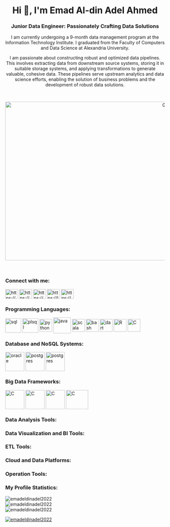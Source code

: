 <h1 align="center">Hi 👋, I'm Emad Al-din Adel Ahmed</h1>
<h3 align="center">Junior Data Engineer: Passionately Crafting Data Solutions</h3>
<p align="center">I am currently undergoing a 9-month data management program at the Information Technology Institute. I graduated from the Faculty of Computers and Data Science at Alexandria University.</p>

<p align="center">I am passionate about constructing robust and optimized data pipelines. This involves extracting data from downstream source systems, storing it in suitable storage systems, and applying transformations to generate valuable, cohesive data. These pipelines serve upstream analytics and data science efforts, enabling the solution of business problems and the development of robust data solutions.</p><br>

<p align="center"><img src="https://miro.medium.com/v2/resize:fit:1358/1*n3FAnk_c97ptZt1YW7cEqw.gif" alt="Gift" width="1000" height="500"></p><br>

<h3 align="left">Connect with me:</h3>
<p align="left">
<a href="https://linkedin.com/in/https://www.linkedin.com/in/emadaldinadel/" target="_blank"><img align="center" src="https://raw.githubusercontent.com/rahuldkjain/github-profile-readme-generator/master/src/images/icons/Social/linked-in-alt.svg" alt="https://www.linkedin.com/in/emadaldinadel/" height="30" width="40" /></a>
<a href="https://fb.com/https://www.facebook.com/emad.010101/" target="_blank"><img align="center" src="https://raw.githubusercontent.com/rahuldkjain/github-profile-readme-generator/master/src/images/icons/Social/facebook.svg" alt="https://www.facebook.com/emad.010101/" height="30" width="40" /></a>
<a href="https://www.hackerrank.com/https://www.hackerrank.com/profile/567emad" target="blank"><img align="center" src="https://raw.githubusercontent.com/rahuldkjain/github-profile-readme-generator/master/src/images/icons/Social/hackerrank.svg" alt="https://www.hackerrank.com/profile/567emad" height="30" width="40" /></a>
<a href="https://www.leetcode.com/https://leetcode.com/567emad/" target="_blank"><img align="center" src="https://raw.githubusercontent.com/rahuldkjain/github-profile-readme-generator/master/src/images/icons/Social/leet-code.svg" alt="https://leetcode.com/567emad/" height="30" width="40" /></a>
  <a href="https://kaggle.com/https://www.kaggle.com/emadadel" target="_blank"><img align="center" src="https://raw.githubusercontent.com/rahuldkjain/github-profile-readme-generator/master/src/images/icons/Social/kaggle.svg" alt="https://www.kaggle.com/emadadel" height="30" width="40" /></a>
</p>

<h3 align="left">Programming Languages:</h3>
<p align="left"> 
<a href="https://en.wikipedia.org/wiki/SQL" target="_blank" rel="noreferrer"> <img align="center" src="https://cdn-icons-png.freepik.com/512/4248/4248443.png" alt="sql" width="50" height="45"/></a>
<a href="https://www.oracle.com/eg/database/technologies/appdev/plsql.html#:~:text=PL%2FSQL%20is%20a%20procedural,and%20stored%20inside%20the%20database" target="blank" rel="noreferrer"> <img align="center" src="https://oralytics.files.wordpress.com/2022/10/pl-sql_icon-1.png" alt="plsql" width="50" height="45"/></a>
<a href="https://www.python.org/" target="_blank"><img align="center" src="https://cdn-icons-png.flaticon.com/512/5968/5968350.png" alt="python" height="40" width="40" /></a>
<a href="https://www.java.com/en/" target="_blank" rel="noreferrer"> <img align="center" src="https://cdn.icon-icons.com/icons2/2415/PNG/512/java_original_wordmark_logo_icon_146459.png" alt="java" width="55" height="50"/></a> 
<a href="https://www.scala-lang.org/" target="_blank" rel="noreferrer"> <img align="center" src="https://cdn-icons-png.flaticon.com/512/6132/6132220.png" alt="scala" width="40" height="40"/></a>
</a> 
<a href="https://www.gnu.org/software/bash/" target="_blank" rel="noreferrer"> <img align="center" src="https://community.infoblox.com/t5/image/serverpage/image-id/2195iA290BF7E3BA6064D/image-size/large/is-moderation-mode/true?v=v2&px=999" alt="bash" width="40" height="40"/></a>
<a href="https://dart.dev/" target="_blank" rel="noreferrer"> <img align="center" src="https://upload.wikimedia.org/wikipedia/commons/thumb/7/7e/Dart-logo.png/768px-Dart-logo.png" alt="dart" width="40" height="40"/></a>
<a href="https://www.r-project.org/" target="_blank" rel="noreferrer"> <img align="center" src="https://www.r-project.org/Rlogo.png" alt="R" width="40" height="40"/></a>
<a href="https://en.wikipedia.org/wiki/C_(programming_language)" target="_blank" rel="noreferrer"> <img align="center" src="https://cdn.icon-icons.com/icons2/2415/PNG/512/c_original_logo_icon_146611.png" alt="C" width="40" height="40"/></a>
</p>

<h3 align="left">Database and NoSQL Systems:</h3>
<p align="left"> 
<a href="https://www.oracle.com/database/" target="_blank" rel="noreferrer"> <img align="center" src="https://5.imimg.com/data5/SELLER/Default/2022/7/FT/WW/IM/7756102/oracle-database-enterprise-edition-license-1-processor.png" alt="oracle" width="60" height="60"/></a>
<a href="https://www.postgresql.org/" target="_blank" rel="noreferrer"> <img align="center" src="https://upload.wikimedia.org/wikipedia/commons/thumb/2/29/Postgresql_elephant.svg/1200px-Postgresql_elephant.svg.png" alt="postgres" width="60" height="60"/></a>
<a href="https://www.mysql.com/" target="_blank" rel="noreferrer"> <img align="center" src="https://assets-global.website-files.com/632d8bdfaa198525e29dd55e/641c1b4e02e8cc2d3f9b010f_mysql-database-web-development-computer-software-dolphin-3f2ef1a6723e0e7faa8ac845294f02a3.png" alt="postgres" width="60" height="60"/></a>


 
</p>

<h3 align="left">Big Data Frameworks:</h3>
<p align="left"> 
<a href="https://hadoop.apache.org/" target="_blank" rel="noreferrer"> <img align="center" src="https://cdn.icon-icons.com/icons2/2699/PNG/512/apache_hadoop_logo_icon_169586.png"
 alt="C" width="60" height="60"/></a>
<a href="https://spark.apache.org/" target="_blank" rel="noreferrer"> <img align="center" src="https://cdn.icon-icons.com/icons2/2699/PNG/512/apache_spark_logo_icon_170561.png"
 alt="C" width="60" height="60"/></a>
<a href="https://hive.apache.org/" target="_blank" rel="noreferrer"> <img align="center" src="https://upload.wikimedia.org/wikipedia/commons/thumb/b/bb/Apache_Hive_logo.svg/1138px-Apache_Hive_logo.svg.png" alt="C" width="60" height="60"/></a>
<a href="https://impala.apache.org/" target="_blank" rel="noreferrer"> <img align="center" src="https://zeenea.com/wp-content/uploads/2022/07/apache-impala-logo@2x.png" alt="C" width="70" height="60"/></a>


</p>

<h3 align="left">Data Analysis Tools:</h3>
<p align="left"> 
   
</p>

<h3 align="left">Data Visualization and BI Tools:</h3>
<p align="left"> 
   
</p>

<h3 align="left">ETL Tools:</h3>
<p align="left"> 
   
</p>

<h3 align="left">Cloud and Data Platforms:</h3>
<p align="left"> 
   
</p>

<h3 align="left">Operation Tools:</h3>
<p align="left"> 
   
</p>



<h3 align="left">My Profile Statistics:</h3>
<p align="left">
    <img src="https://github-readme-stats.vercel.app/api/top-langs?username=emadeldinadel2022&show_icons=true&locale=en&layout=compact" alt="emadeldinadel2022"/>
    <br>
    <img src="https://github-readme-stats.vercel.app/api?username=emadeldinadel2022&show_icons=true&locale=en" alt="emadeldinadel2022"/>
    <br>
    <img src="https://github-readme-streak-stats.herokuapp.com/?user=emadeldinadel2022" alt="emadeldinadel2022"/>
</p>

<p align="left">
    <a href="https://github.com/ryo-ma/github-profile-trophy"><img src="https://github-profile-trophy.vercel.app/?username=emadeldinadel2022" alt="emadeldinadel2022"/></a>
</p>

<p align="center"><img src="gif_url_here" alt="GIF" width="
